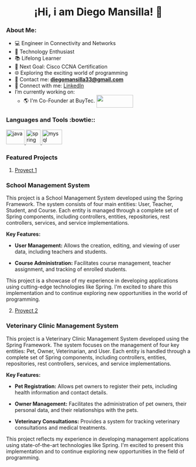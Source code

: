<h1 align="center">¡Hi, i am Diego Mansilla! 👋</h1>

### About Me:

- 💻 Engineer in Connectivity and Networks
- 🚀 Technology Enthusiast
- 📚 Lifelong Learner
- 📖 Next Goal: Cisco CCNA Certification
- 🌐 Exploring the exciting world of programming
- 📧 Contact me: **diegomansilla33@gmail.com**
- 🔗 Connect with me: [LinkedIn](https://www.linkedin.com/in/diego-mansillagarrido)
- I’m currently working on:
    - :earth_americas: I'm Co-Founder at BuyTec. <a href="https://www.buytec.cl" target="_blank"><img align="center" src="https://buytec.cl/wp-content/uploads/2022/03/Logo-png-Amarillo-Azul-1024x270.png" height="35" width="100"></a>

<h3 align="left">Languages and Tools :bowtie::</h3>
    <p align="left"> <a href="#" target="_blank"> <img
                src="https://www.vectorlogo.zone/logos/java/java-icon.svg" alt="java"
                width="50" height="40" margin-right="3px"/> </a> <a href="https://spring.io/" target="_blank"> <img
                src="https://www.vectorlogo.zone/logos/springio/springio-icon.svg" alt="spring" width="40"
                height="40" margin-right="3px"/> </a> </a> <a href="https://www.mysql.com/" target="_blank"> <img
                src="https://www.vectorlogo.zone/logos/mysql/mysql-icon.svg" alt="mysql"
                width="55" height="40" margin-right="3px"/> </a></p>

### Featured Projects

1. [Proyect 1](https://github.com/mansilladiego/MIPrimerSpringDiego)
### School Management System

This project is a School Management System developed using the Spring Framework. The system consists of four main entities: User, Teacher, Student, and Course. Each entity is managed through a complete set of Spring components, including controllers, entities, repositories, rest controllers, services, and service implementations.

**Key Features:**

- **User Management:** Allows the creation, editing, and viewing of user data, including teachers and students.

- **Course Administration:** Facilitates course management, teacher assignment, and tracking of enrolled students.

This project is a showcase of my experience in developing applications using cutting-edge technologies like Spring. I'm excited to share this implementation and to continue exploring new opportunities in the world of programming.

2. [Proyect 2](https://github.com/mansilladiego/VeterinariaAlphaOmega)
### Veterinary Clinic Management System

This project is a Veterinary Clinic Management System developed using the Spring Framework. The system focuses on the management of four key entities: Pet, Owner, Veterinarian, and User. Each entity is handled through a complete set of Spring components, including controllers, entities, repositories, rest controllers, services, and service implementations.

**Key Features:**

- **Pet Registration:** Allows pet owners to register their pets, including health information and contact details.

- **Owner Management:** Facilitates the administration of pet owners, their personal data, and their relationships with the pets.

- **Veterinary Consultations:** Provides a system for tracking veterinary consultations and medical treatments.

This project reflects my experience in developing management applications using state-of-the-art technologies like Spring. I'm excited to present this implementation and to continue exploring new opportunities in the field of programming.


